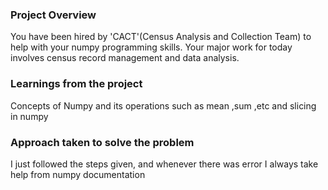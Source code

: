 ### Project Overview

 You have been hired by 'CACT'(Census Analysis and Collection Team) to help with your numpy programming skills. Your major work for today involves census record management and data analysis.


### Learnings from the project

 Concepts of  Numpy and its operations such as mean ,sum ,etc and slicing in numpy


### Approach taken to solve the problem

 I just followed the steps given, and whenever there was error I always take help from numpy documentation


